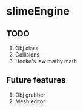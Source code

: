 # slimeEngine

## TODO
1. Obj class
2. Collisions
3. Hooke's law mathy math

## Future features
1. Obj grabber
2. Mesh editor
